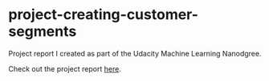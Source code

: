 # project-creating-customer-segments

Project report I created as part of the Udacity Machine Learning Nanodgree.

Check out the project report [here](https://htmlpreview.github.io/?https://github.com/BlaneG/project-creating-customer-segments/blob/master/report.html).
